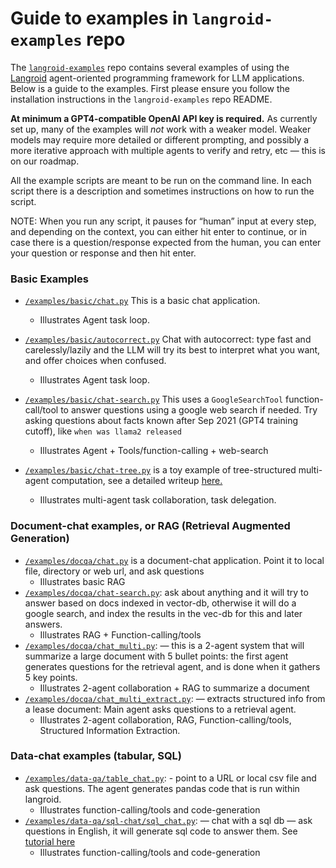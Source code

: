 # Guide to examples in `langroid-examples` repo

The [`langroid-examples`](https://github.com/langroid/langroid-examples) repo
contains several examples of using
the [Langroid](https://github.com/langroid/langroid) agent-oriented programming 
framework for LLM applications.
Below is a guide to the examples. First please ensure you follow the
installation instructions in the `langroid-examples` repo README.

**At minimum a GPT4-compatible OpenAI API key is required.** As currently set
up, many of the examples will _not_ work with a weaker model. Weaker models may
require more detailed or different prompting, and possibly a more iterative
approach with multiple agents to verify and retry, etc — this is on our roadmap.

All the example scripts are meant to be run on the command line.
In each script there is a description and sometimes instructions on how to run
the script.

NOTE: When you run any script, it pauses for “human” input at every step, and
depending on the context, you can either hit enter to continue, or in case there
is a question/response expected from the human, you can enter your question or
response and then hit enter.

### Basic Examples
- [`/examples/basic/chat.py`](https://github.com/langroid/langroid-examples/blob/main/examples/basic/chat.py) This is a basic chat application.

    - Illustrates Agent task loop.

- [`/examples/basic/autocorrect.py`](https://github.com/langroid/langroid-examples/blob/main/examples/basic/autocorrect.py) Chat with autocorrect: type fast and carelessly/lazily and 
the LLM will try its best to interpret what you want, and offer choices when confused.

    - Illustrates Agent task loop.

- [`/examples/basic/chat-search.py`](https://github.com/langroid/langroid-examples/blob/main/examples/basic/chat-search.py)  This uses a `GoogleSearchTool` function-call/tool to answer questions using a google web search if needed.
  Try asking questions about facts known after Sep 2021 (GPT4 training cutoff),
  like  `when was llama2 released`
  
    - Illustrates Agent + Tools/function-calling + web-search

- [`/examples/basic/chat-tree.py`](https://github.com/langroid/langroid-examples/blob/main/examples/basic/chat-tree.py) is a toy example of tree-structured multi-agent
  computation, see a detailed writeup [here.](https://langroid.github.io/langroid/examples/agent-tree/)
  
    - Illustrates multi-agent task collaboration, task delegation.

### Document-chat examples, or RAG (Retrieval Augmented Generation)

- [`/examples/docqa/chat.py`](https://github.com/langroid/langroid-examples/blob/main/examples/docqa/chat.py) is a document-chat application. Point it to local file,
  directory or web url, and ask questions
    - Illustrates basic RAG
- [`/examples/docqa/chat-search.py`](https://github.com/langroid/langroid-examples/blob/main/examples/docqa/chat-search.py): ask about anything and it will try to answer
  based on docs indexed in vector-db, otherwise it will do a google search, and
  index the results in the vec-db for this and later answers.
    - Illustrates RAG + Function-calling/tools
- [`/examples/docqa/chat_multi.py`](https://github.com/langroid/langroid-examples/blob/main/examples/docqa/chat_multi.py):  — this is a 2-agent system that will summarize
  a large document with 5 bullet points: the first agent generates questions for
  the retrieval agent, and is done when it gathers 5 key points.
    - Illustrates 2-agent collaboration + RAG to summarize a document
- [`/examples/docqa/chat_multi_extract.py`](https://github.com/langroid/langroid-examples/blob/main/examples/docqa/chat_multi_extract.py):  — extracts structured info from a
  lease document: Main agent asks questions to a retrieval agent. 
    - Illustrates 2-agent collaboration, RAG, Function-calling/tools, Structured Information Extraction.

### Data-chat examples (tabular, SQL)

- [`/examples/data-qa/table_chat.py`](https://github.com/langroid/langroid-examples/blob/main/examples/data-qa/table_chat):  - point to a URL or local csv file and ask
  questions. The agent generates pandas code that is run within langroid.
    - Illustrates function-calling/tools and code-generation
- [`/examples/data-qa/sql-chat/sql_chat.py`](https://github.com/langroid/langroid-examples/blob/main/examples/data-qa/sql-chat/sql_chat.py):  — chat with a sql db — ask questions in
  English, it will generate sql code to answer them.
  See [tutorial here](https://langroid.github.io/langroid/tutorials/postgresql-agent/)
    - Illustrates function-calling/tools and code-generation

